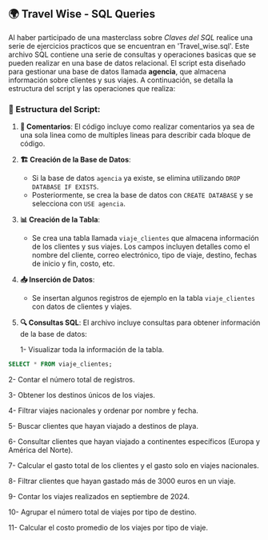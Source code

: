 ## 🌍 Travel Wise - SQL Queries

Al haber participado de una masterclass sobre *Claves del SQL* realice una serie de ejercicios practicos que se encuentran en 'Travel_wise.sql'.
Este archivo SQL contiene una serie de consultas y operaciones basicas que se pueden realizar en una base de datos relacional.
El script esta diseñado para gestionar una base de datos llamada **agencia**, que almacena información sobre clientes y sus viajes. 
A continuación, se detalla la estructura del script y las operaciones que realiza:

### 📂 Estructura del Script:

1. **💬 Comentarios**: El código incluye como realizar comentarios ya sea de una sola linea como de multiples lineas para describir cada bloque de código.

2. **🏗️ Creación de la Base de Datos**: 
   - Si la base de datos `agencia` ya existe, se elimina utilizando `DROP DATABASE IF EXISTS`.
   - Posteriormente, se crea la base de datos con `CREATE DATABASE` y se selecciona con `USE agencia`.

3. **📊 Creación de la Tabla**: 
   - Se crea una tabla llamada `viaje_clientes` que almacena información de los clientes y sus viajes. Los campos incluyen detalles como el nombre del cliente, correo electrónico, tipo de viaje, destino, fechas de inicio y fin, costo, etc.

4. **📥 Inserción de Datos**: 
   - Se insertan algunos registros de ejemplo en la tabla `viaje_clientes` con datos de clientes y viajes.

5. **🔍 Consultas SQL**: El archivo incluye consultas para obtener información de la base de datos:

   1- Visualizar toda la información de la tabla.

```SQL
SELECT * FROM viaje_clientes;

```

   2- Contar el número total de registros.

   3- Obtener los destinos únicos de los viajes.

   4- Filtrar viajes nacionales y ordenar por nombre y fecha.

   5- Buscar clientes que hayan viajado a destinos de playa.

   6- Consultar clientes que hayan viajado a continentes específicos (Europa y América del Norte).

   7- Calcular el gasto total de los clientes y el gasto solo en viajes nacionales.

   8- Filtrar clientes que hayan gastado más de 3000 euros en un viaje.

   9- Contar los viajes realizados en septiembre de 2024.

   10- Agrupar el número total de viajes por tipo de destino.

   11- Calcular el costo promedio de los viajes por tipo de viaje.
